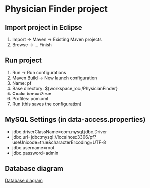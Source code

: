 # Physician Finder project

## Import project in Eclipse

1. Import -> Maven -> Existing Maven projects
2. Browse -> ... Finish

## Run project

1. Run -> Run configurations
2. Maven Build -> New launch configuration 
3. Name: pf 
4. Base directory: ${workspace_loc:/PhysicianFinder} 
5. Goals: tomcat7:run
6. Profiles: pom.xml 
7. Run (this saves the configuration)

## MySQL Settings (in data-access.properties)

* jdbc.driverClassName=com.mysql.jdbc.Driver
* jdbc.url=jdbc:mysql://localhost:3306/pf?useUnicode=true&characterEncoding=UTF-8
* jdbc.username=root
* jdbc.password=admin

## Database diagram

[Database diagram](http://i.imgur.com/vYggZQI.png)

